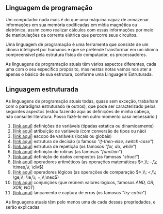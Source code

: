 <script>MathJax = {tex: {inlineMath: [['$', '$']]}, svg: {fontCache: 'global'}};</script>
<script type="text/javascript" id="MathJax-script" async src="https://cdn.jsdelivr.net/npm/mathjax@3/es5/tex-svg.js"> </script>

## **Linguagem de programação**

Um computador nada mais é do que uma máquina capaz de armazenar informações em sua memória codificadas em mídia magnética ou eletrônica, assim como realizar cálculos com essas informações por meio de manipulações da corrente elétrica que percorre seus circuitos.

Uma linguagem de programação é uma ferramenta que consiste de um idioma inteligível por humanos e que se pretende transformar em um idioma compreensível pela estrutura física do computador, os processadores.

As linguagens de programação atuais têm vários aspectos diferentes, cada uma com o seu específico propósito, mas nestas notas vamos nos ater a apenas o básico de sua estrutura, conforme uma Linguagem Estruturada.

## **Linguagem estruturada**

As linguagens de programação atuais todas, quase sem exceção, trabalham com o paradigma estruturado (e outros), que pode ser caracterizado pelos seguintes aspectos (estou fazendo aqui as definições de minha cabeça, não consultei literatura. Posso fazê-lo em outro momento caso necessário.)

1. [[link aqui]](./definicoes-de-variaveis) definições de variáveis (tipadas estatica ou dinamicamente)
2. [[link aqui]]() atribuição de variáveis (com conversão de tipos ou não)
3. [[link aqui]]() escopo de variáveis (locais ou globais)
4. [[link aqui]]() estrutura de decisão (o famoso _"if-then-else, switch-case"_)
5. [[link aqui]]() estrutura de repetição (os famosos _"for, do, while"_)
6. [[link aqui]]() definição de rotinas (as famosas _"function"_)
7. [[link aqui]]() definição de dados compostos (as famosas _"struct"_)
8. [[link aqui]]() operadores aritméticos (as operações matemáticas $+,\\; -,\\; \times,\\; \div$)
9. [[link aqui]]() operadores lógicos (as operações de comparação $>,\\; <,\\; \ge,\\; \le,\\; =,\\;\neq$)
10. [[link aqui]]() conjunções (que reúnem valores lógicos, famosos _AND, OR, XOR, NOT_)
11. [[link aqui]]() lançamento e captura de erros (os famosos "_try-catch_")

As linguagens atuais têm pelo menos uma de cada dessas propriedades, e serão explicadas
